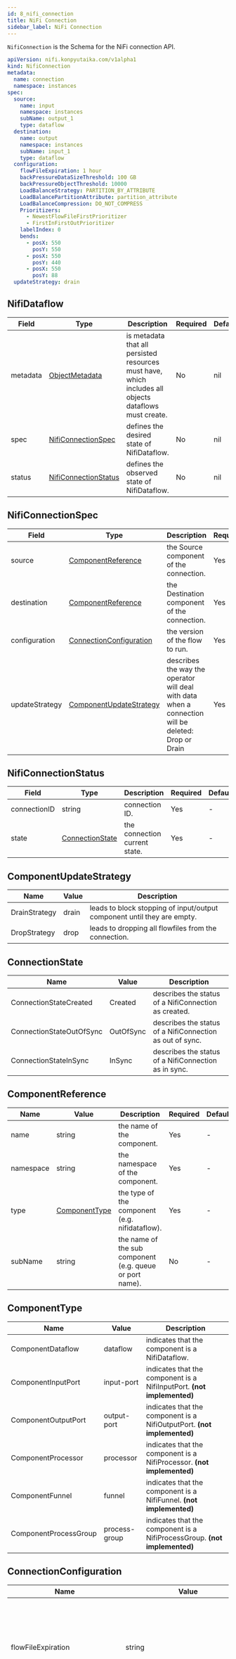 ```yaml
---
id: 8_nifi_connection
title: NiFi Connection
sidebar_label: NiFi Connection
---
```


`NifiConnection` is the Schema for the NiFi connection API.

```yaml
apiVersion: nifi.konpyutaika.com/v1alpha1
kind: NifiConnection
metadata:
  name: connection
  namespace: instances
spec:
  source:
    name: input
    namespace: instances
    subName: output_1
    type: dataflow
  destination:
    name: output
    namespace: instances
    subName: input_1
    type: dataflow
  configuration:
    flowFileExpiration: 1 hour
    backPressureDataSizeThreshold: 100 GB
    backPressureObjectThreshold: 10000
    LoadBalanceStrategy: PARTITION_BY_ATTRIBUTE
    LoadBalancePartitionAttribute: partition_attribute
    LoadBalanceCompression: DO_NOT_COMPRESS
    Prioritizers: 
      - NewestFlowFileFirstPrioritizer
      - FirstInFirstOutPrioritizer
    labelIndex: 0
    bends:
      - posX: 550
        posY: 550
      - posX: 550
        posY: 440
      - posX: 550
        posY: 88
  updateStrategy: drain
```

## NifiDataflow

|Field|Type|Description|Required|Default|
|-----|----|-----------|--------|-------|
|metadata|[ObjectMetadata](https://godoc.org/k8s.io/apimachinery/pkg/apis/meta/v1#ObjectMeta)|is metadata that all persisted resources must have, which includes all objects dataflows must create.|No|nil|
|spec|[NifiConnectionSpec](#nificonnectionspec)|defines the desired state of NifiDataflow.|No|nil|
|status|[NifiConnectionStatus](#nificonnectionstatus)|defines the observed state of NifiDataflow.|No|nil|

## NifiConnectionSpec

|Field|Type|Description|Required|Default|
|-----|----|-----------|--------|-------|
|source|[ComponentReference](#componentreference)|the Source component of the connection. |Yes| - |
|destination|[ComponentReference](#componentreference)|the Destination component of the connection. |Yes| - |
|configuration|[ConnectionConfiguration](#connectionconfiguration)|the version of the flow to run. |Yes| - |
|updateStrategy|[ComponentUpdateStrategy](#componentupdatestrategy)|describes the way the operator will deal with data when a connection will be deleted: Drop or Drain |Yes| drain |

## NifiConnectionStatus

|Field|Type|Description|Required|Default|
|-----|----|-----------|--------|-------|
|connectionID|string| connection ID. |Yes| - |
|state|[ConnectionState](#connectionstate)| the connection current state. |Yes| - |

## ComponentUpdateStrategy

|Name|Value|Description|
|----|-----|-----------|
|DrainStrategy|drain|leads to block stopping of input/output component until they are empty.|
|DropStrategy|drop|leads to dropping all flowfiles from the connection.|

## ConnectionState

|Name|Value|Description|
|----|-----|-----------|
|ConnectionStateCreated|Created|describes the status of a NifiConnection as created.|
|ConnectionStateOutOfSync|OutOfSync|describes the status of a NifiConnection as out of sync.|
|ConnectionStateInSync|InSync|describes the status of a NifiConnection as in sync.|

## ComponentReference

|Name|Value|Description|Required|Default|
|----|-----|-----------|--------|-------|
|name|string|the name of the component.|Yes| - |
|namespace|string|the namespace of the component.|Yes| - |
|type|[ComponentType](#componenttype)|the type of the component (e.g. nifidataflow).|Yes| - |
|subName|string|the name of the sub component (e.g. queue or port name).|No| - |

## ComponentType

|Name|Value|Description|
|----|-----|-----------|
|ComponentDataflow|dataflow|indicates that the component is a NifiDataflow.|
|ComponentInputPort|input-port|indicates that the component is a NifiInputPort. **(not implemented)**|
|ComponentOutputPort|output-port|indicates that the component is a NifiOutputPort. **(not implemented)**|
|ComponentProcessor|processor|indicates that the component is a NifiProcessor. **(not implemented)**|
|ComponentFunnel|funnel|indicates that the component is a NifiFunnel. **(not implemented)**|
|ComponentProcessGroup|process-group|indicates that the component is a NifiProcessGroup. **(not implemented)**|

## ConnectionConfiguration

|Name|Value|Description|Required|Default|
|----|-----|-----------|--------|-------|
|flowFileExpiration|string|the maximum amount of time an object may be in the flow before it will be automatically aged out of the flow.|No| - |
|backPressureDataSizeThreshold|string|the maximum data size of objects that can be queued before back pressure is applied.|No| 1 GB |
|backPressureObjectThreshold|*int64|the maximum number of objects that can be queued before back pressure is applied.|No| 10000 |
|loadBalanceStrategy|[ConnectionLoadBalanceStrategy](#connectionloadbalancestrategy)|how to load balance the data in this Connection across the nodes in the cluster.|No| DO_NOT_LOAD_BALANCE |
|loadBalancePartitionAttribute|string|the FlowFile Attribute to use for determining which node a FlowFile will go to.|No| - |
|loadBalanceCompression|[ConnectionLoadBalanceCompression](#connectionloadbalancecompression)|whether or not data should be compressed when being transferred between nodes in the cluster.|No| DO_NOT_COMPRESS |
|prioritizers|\[ \][ConnectionPrioritizer](#connectionprioritizer)|the comparators used to prioritize the queue.|No| - |
|labelIndex|*int32|the index of the bend point where to place the connection label.|No| - |
|bends|\[ \][ConnectionBend](#connectionbend)|the bend points on the connection.|No| - |

## ConnectionLoadBalanceStrategy

|Name|Value|Description|
|----|-----|-----------|
|StrategyDoNotLoadBalance|DO_NOT_LOAD_BALANCE|do not load balance FlowFiles between nodes in the cluster.|
|StrategyPartitionByAttribute|PARTITION_BY_ATTRIBUTE|determine which node to send a given FlowFile to based on the value of a user-specified FlowFile Attribute. All FlowFiles that have the same value for said Attribute will be sent to the same node in the cluster.|
|StrategyRoundRobin|ROUND_ROBIN|flowFiles will be distributed to nodes in the cluster in a Round-Robin fashion. However, if a node in the cluster is not able to receive data as fast as other nodes, that node may be skipped in one or more iterations in order to maximize throughput of data distribution across the cluster.|
|StrategySingle|SINGLE|all FlowFiles will be sent to the same node. Which node they are sent to is not defined.|

## ConnectionLoadBalanceCompression

|Name|Value|Description|
|----|-----|-----------|
|CompressionDoNotCompress|DO_NOT_COMPRESS|flowFiles will not be compressed.|
|CompressionCompressAttributesOnly|COMPRESS_ATTRIBUTES_ONLY|flowFiles' attributes will be compressed, but the flowFiles' contents will not be.|
|CompressionCompressAttributesAndContent|COMPRESS_ATTRIBUTES_AND_CONTENT|flowFiles' attributes and content will be compressed.|

## ConnectionPrioritizer

|Name|Value|Description|
|----|-----|-----------|
|PrioritizerFirstInFirstOutPrioritizer|FirstInFirstOutPrioritizer|given two FlowFiles, the one that reached the connection first will be processed first.|
|PrioritizerNewestFlowFileFirstPrioritizer|NewestFlowFileFirstPrioritizer|given two FlowFiles, the one that is newest in the dataflow will be processed first.|
|PrioritizerOldestFlowFileFirstPrioritizer|OldestFlowFileFirstPrioritizer|given two FlowFiles, the one that is oldest in the dataflow will be processed first. 'This is the default scheme that is used if no prioritizers are selected'.|
|PrioritizerPriorityAttributePrioritizer|PriorityAttributePrioritizer|given two FlowFiles, an attribute called “priority” will be extracted. The one that has the lowest priority value will be processed first.|

## ConnectionBend

|Name|Value|Description|Required|Default|
|----|-----|-----------|--------|-------|
|posX|*int64|the x coordinate.|No| - |
|posY|*int64|the y coordinate.|No| - |
